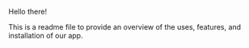 Hello there!

This is a readme file to provide an overview of the uses, features, and installation of our app.